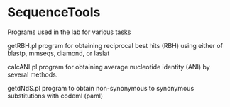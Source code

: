 # SequenceTools
Programs used in the lab for various tasks

getRBH.pl program for obtaining reciprocal best hits (RBH) using either of blastp, mmseqs, diamond, or laslat

calcANI.pl program for obtaining average nucleotide identity (ANI) by several methods.

getdNdS.pl program to obtain non-synonymous to synonymous substitutions with codeml (paml)
